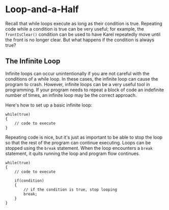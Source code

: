 # Loop-and-a-Half

Recall that while loops execute as long as their condition is true. Repeating code while a condition is true can be very useful; for example, the `frontIsClear()` condition can be used to have Karel repeatedly move until the front is no longer clear. But what happens if the condition is always true?

## The Infinite Loop

Infinite loops can occur unintentionally if you are not careful with the conditions of a while loop. In these cases, the infinite loop can cause the program to crash. However, infinite loops can be a very useful tool in programming. If your program needs to repeat a block of code an indefinite number of times, an infinite loop may be the correct approach.

Here's how to set up a basic infinite loop:

    while(true)
    {
        // code to execute
    }
    
Repeating code is nice, but it's just as important to be able to stop the loop so that the rest of the program can continue executing. Loops can be stopped using the `break` statement. When the loop encounters a `break` statement, it quits running the loop and program flow continues.

    while(true)
    {
        // code to execute
        
        if(condition)
        {
            // if the condition is true, stop looping
            break;
        }
    }
    
